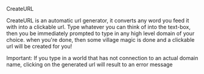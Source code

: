 CreateURL

CreateURL is an automatic url generator, it converts any word you feed it with into a clickable url.
Type whatever you can think of into the text-box, then you be immediately prompted to type in any high level domain of your choice.
when you're done, then some village magic is done and a clickable url will be created for you!


Important: If you type in a world that has not connection to an actual domain name, clicking on the generated url will result to an error message